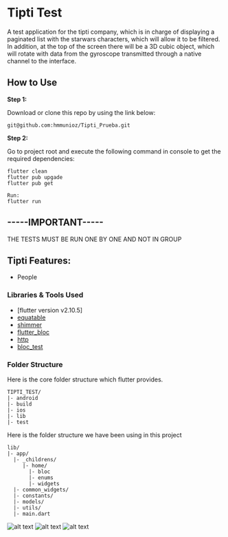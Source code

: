 # Tipti Test

A test application for the tipti company, which is in charge of displaying a paginated list with the starwars characters, which will allow it to be filtered. In addition, at the top of the screen there will be a 3D cubic object, which will rotate with data from the gyroscope transmitted through a native channel to the interface.

## How to Use

**Step 1:**

Download or clone this repo by using the link below:

```
git@github.com:hmmunioz/Tipti_Prueba.git
```

**Step 2:**

Go to project root and execute the following command in console to get the required dependencies:

```
flutter clean
flutter pub upgade
flutter pub get

Run:
flutter run
```

## -----IMPORTANT-----

THE TESTS MUST BE RUN ONE BY ONE AND NOT IN GROUP

## Tipti Features:

- People

### Libraries & Tools Used

- [flutter version v2.10.5]
- [equatable](https://pub.dev/packages/equatable)
- [shimmer](https://pub.dev/packages/shimmer)
- [flutter_bloc](https://pub.dev/packages/flutter_bloc)
- [http](https://pub.dev/packages/http)
- [bloc_test](https://pub.dev/packages/bloc_test)

### Folder Structure

Here is the core folder structure which flutter provides.

```
TIPTI_TEST/
|- android
|- build
|- ios
|- lib
|- test
```

Here is the folder structure we have been using in this project

```
lib/
|- app/
  |- _childrens/
     |- home/
       |- bloc
       |- enums
       |- widgets
  |- common_widgets/
  |- constants/
  |- models/
  |- utils/
  |- main.dart
```

![alt text](https://i.postimg.cc/wBSQZCpN/Whats-App-Image-2023-04-13-at-4-13-49-AM-1.jpg)
![alt text](https://i.postimg.cc/5tHmPxZ1/Whats-App-Image-2023-04-13-at-4-13-49-AM-2.jpg)
![alt text](https://i.postimg.cc/mgpwNcp8/Whats-App-Image-2023-04-13-at-4-13-49-AM-3.jpg)
